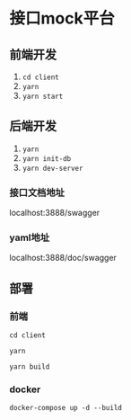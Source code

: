 # 接口mock平台

## 前端开发

1. `cd client`
2. `yarn`
3. `yarn start`

## 后端开发

1. `yarn`
2. `yarn init-db`
3. `yarn dev-server`

### 接口文档地址 

localhost:3888/swagger

### yaml地址

localhost:3888/doc/swagger

## 部署

### 前端

`cd client`

`yarn`

`yarn build`

### docker
`docker-compose up -d --build`